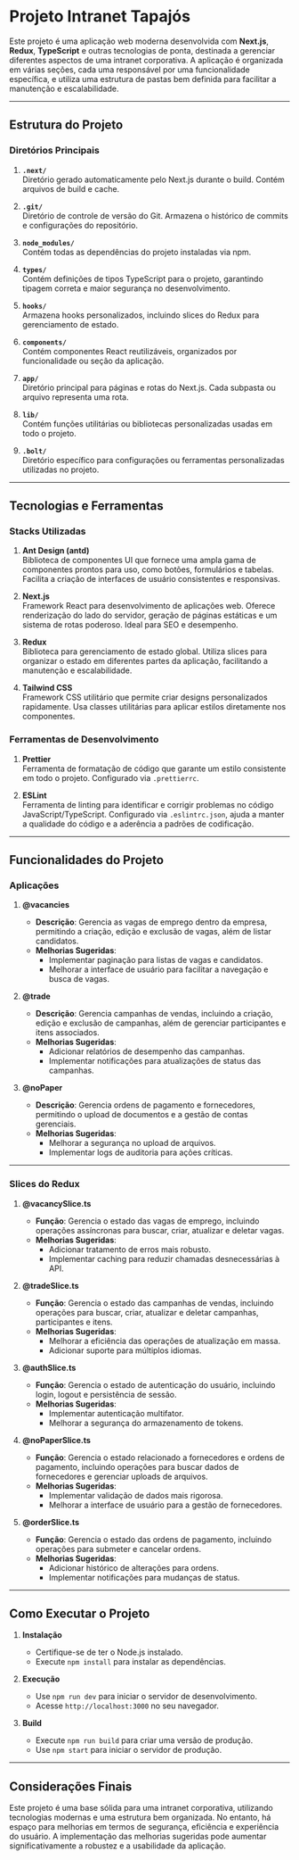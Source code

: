 # Projeto Intranet Tapajós

Este projeto é uma aplicação web moderna desenvolvida com **Next.js**, **Redux**, **TypeScript** e outras tecnologias de ponta, destinada a gerenciar diferentes aspectos de uma intranet corporativa. A aplicação é organizada em várias seções, cada uma responsável por uma funcionalidade específica, e utiliza uma estrutura de pastas bem definida para facilitar a manutenção e escalabilidade.

---

## Estrutura do Projeto

### Diretórios Principais

1. **`.next/`**  
   Diretório gerado automaticamente pelo Next.js durante o build. Contém arquivos de build e cache.

2. **`.git/`**  
   Diretório de controle de versão do Git. Armazena o histórico de commits e configurações do repositório.

3. **`node_modules/`**  
   Contém todas as dependências do projeto instaladas via npm.

4. **`types/`**  
   Contém definições de tipos TypeScript para o projeto, garantindo tipagem correta e maior segurança no desenvolvimento.

5. **`hooks/`**  
   Armazena hooks personalizados, incluindo slices do Redux para gerenciamento de estado.

6. **`components/`**  
   Contém componentes React reutilizáveis, organizados por funcionalidade ou seção da aplicação.

7. **`app/`**  
   Diretório principal para páginas e rotas do Next.js. Cada subpasta ou arquivo representa uma rota.

8. **`lib/`**  
   Contém funções utilitárias ou bibliotecas personalizadas usadas em todo o projeto.

9. **`.bolt/`**  
   Diretório específico para configurações ou ferramentas personalizadas utilizadas no projeto.

---

## Tecnologias e Ferramentas

### Stacks Utilizadas

1. **Ant Design (antd)**  
   Biblioteca de componentes UI que fornece uma ampla gama de componentes prontos para uso, como botões, formulários e tabelas. Facilita a criação de interfaces de usuário consistentes e responsivas.

2. **Next.js**  
   Framework React para desenvolvimento de aplicações web. Oferece renderização do lado do servidor, geração de páginas estáticas e um sistema de rotas poderoso. Ideal para SEO e desempenho.

3. **Redux**  
   Biblioteca para gerenciamento de estado global. Utiliza slices para organizar o estado em diferentes partes da aplicação, facilitando a manutenção e escalabilidade.

4. **Tailwind CSS**  
   Framework CSS utilitário que permite criar designs personalizados rapidamente. Usa classes utilitárias para aplicar estilos diretamente nos componentes.

### Ferramentas de Desenvolvimento

1. **Prettier**  
   Ferramenta de formatação de código que garante um estilo consistente em todo o projeto. Configurado via `.prettierrc`.

2. **ESLint**  
   Ferramenta de linting para identificar e corrigir problemas no código JavaScript/TypeScript. Configurado via `.eslintrc.json`, ajuda a manter a qualidade do código e a aderência a padrões de codificação.

---

## Funcionalidades do Projeto

### Aplicações

1. **@vacancies**  
   - **Descrição**: Gerencia as vagas de emprego dentro da empresa, permitindo a criação, edição e exclusão de vagas, além de listar candidatos.  
   - **Melhorias Sugeridas**:  
     - Implementar paginação para listas de vagas e candidatos.  
     - Melhorar a interface de usuário para facilitar a navegação e busca de vagas.

2. **@trade**  
   - **Descrição**: Gerencia campanhas de vendas, incluindo a criação, edição e exclusão de campanhas, além de gerenciar participantes e itens associados.  
   - **Melhorias Sugeridas**:  
     - Adicionar relatórios de desempenho das campanhas.  
     - Implementar notificações para atualizações de status das campanhas.

3. **@noPaper**  
   - **Descrição**: Gerencia ordens de pagamento e fornecedores, permitindo o upload de documentos e a gestão de contas gerenciais.  
   - **Melhorias Sugeridas**:  
     - Melhorar a segurança no upload de arquivos.  
     - Implementar logs de auditoria para ações críticas.

---

### Slices do Redux

1. **@vacancySlice.ts**  
   - **Função**: Gerencia o estado das vagas de emprego, incluindo operações assíncronas para buscar, criar, atualizar e deletar vagas.  
   - **Melhorias Sugeridas**:  
     - Adicionar tratamento de erros mais robusto.  
     - Implementar caching para reduzir chamadas desnecessárias à API.

2. **@tradeSlice.ts**  
   - **Função**: Gerencia o estado das campanhas de vendas, incluindo operações para buscar, criar, atualizar e deletar campanhas, participantes e itens.  
   - **Melhorias Sugeridas**:  
     - Melhorar a eficiência das operações de atualização em massa.  
     - Adicionar suporte para múltiplos idiomas.

3. **@authSlice.ts**  
   - **Função**: Gerencia o estado de autenticação do usuário, incluindo login, logout e persistência de sessão.  
   - **Melhorias Sugeridas**:  
     - Implementar autenticação multifator.  
     - Melhorar a segurança do armazenamento de tokens.

4. **@noPaperSlice.ts**  
   - **Função**: Gerencia o estado relacionado a fornecedores e ordens de pagamento, incluindo operações para buscar dados de fornecedores e gerenciar uploads de arquivos.  
   - **Melhorias Sugeridas**:  
     - Implementar validação de dados mais rigorosa.  
     - Melhorar a interface de usuário para a gestão de fornecedores.

5. **@orderSlice.ts**  
   - **Função**: Gerencia o estado das ordens de pagamento, incluindo operações para submeter e cancelar ordens.  
   - **Melhorias Sugeridas**:  
     - Adicionar histórico de alterações para ordens.  
     - Implementar notificações para mudanças de status.

---

## Como Executar o Projeto

1. **Instalação**  
   - Certifique-se de ter o Node.js instalado.  
   - Execute `npm install` para instalar as dependências.

2. **Execução**  
   - Use `npm run dev` para iniciar o servidor de desenvolvimento.  
   - Acesse `http://localhost:3000` no seu navegador.

3. **Build**  
   - Execute `npm run build` para criar uma versão de produção.  
   - Use `npm start` para iniciar o servidor de produção.

---

## Considerações Finais

Este projeto é uma base sólida para uma intranet corporativa, utilizando tecnologias modernas e uma estrutura bem organizada. No entanto, há espaço para melhorias em termos de segurança, eficiência e experiência do usuário. A implementação das melhorias sugeridas pode aumentar significativamente a robustez e a usabilidade da aplicação.



